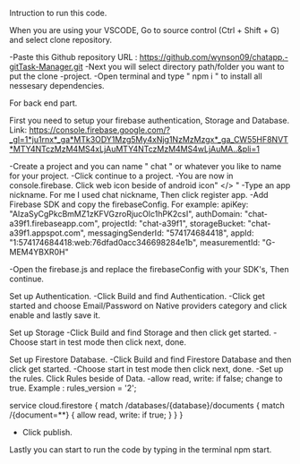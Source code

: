 Intruction to run this code.

When you are using your VSCODE, Go to source control (Ctrl + Shift + G) and select clone repository.

-Paste this Github repository URL : https://github.com/wynson09/chatapp.-gitTask-Manager.git
-Next you will select directory path/folder you want to put the clone -project.
-Open terminal and type " npm i " to install all nessesary dependencies.

For back end part.

First you need to setup your firebase authentication, Storage and Database.
Link: https://console.firebase.google.com/?_gl=1*ju1rnx*_ga*MTk3ODY1Mzg5My4xNjg1NzMzMzgx*_ga_CW55HF8NVT*MTY4NTczMzM4MS4xLjAuMTY4NTczMzM4MS4wLjAuMA..&pli=1

-Create a project and you can name " chat " or whatever you like to name for your project.
-Click continue to a project.
-You are now in console.firebase. Click web icon beside of android icon" </> "
-Type an app nickname. For me I used chat nickname, Then click register app.
-Add Firebase SDK and copy the firebaseConfig. For example:
apiKey: "AIzaSyCgPkcBmMZ1zKFVGzroRjucOlc1hPK2csI",
authDomain: "chat-a39f1.firebaseapp.com",
projectId: "chat-a39f1",
storageBucket: "chat-a39f1.appspot.com",
messagingSenderId: "574174684418",
appId: "1:574174684418:web:76dfad0acc346698284e1b",
measurementId: "G-MEM4YBXR0H"

-Open the firebase.js and replace the firebaseConfig with your SDK's, Then continue.

Set up Authentication.
-Click Build and find Authentication.
-Click get started and choose Email/Password on Native providers category and click enable and lastly save it.

Set up Storage
-Click Build and find Storage and then click get started.
-Choose start in test mode then click next, done.

Set up Firestore Database.
-Click Build and find Firestore Database and then click get started.
-Choose start in test mode then click next, done.
-Set up the rules. Click Rules beside of Data.
-allow read, write: if false; change to true. Example :
rules_version = '2';

service cloud.firestore {
match /databases/{database}/documents {
match /{document=\*\*} {
allow read, write: if true;
}
}
}

- Click publish.

Lastly you can start to run the code by typing in the terminal npm start.

